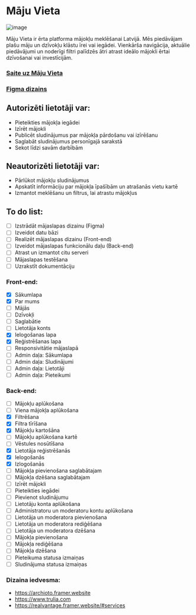 # Māju Vieta

![image](https://github.com/user-attachments/assets/c852e652-18a7-4c00-acb8-ea0154977139)

Māju Vieta ir ērta platforma mājokļu meklēšanai Latvijā. Mēs piedāvājam plašu māju un dzīvokļu klāstu īrei vai iegādei. Vienkārša navigācija, aktuālie piedāvājumi un noderīgi filtri palīdzēs ātri atrast ideālo mājokli ērtai dzīvošanai vai investīcijām.

### [Saite uz Māju Vieta](https://kristovskis.lv/3pt2/kraine/Maju-Vieta/)

### [Figma dizains](https://www.figma.com/design/g97rlAnhjLxV73usrF00lf/M%C4%81juVieta?node-id=0-1&t=PaySlNA2Bwvnrtxg-1)

## Autorizēti lietotāji var:

- Pieteikties mājokļa iegādei
- Izīrēt mājokli
- Publicēt sludinājumus par mājokļa pārdošanu vai izīrēšanu
- Saglabāt sludinājumus personīgajā sarakstā
- Sekot līdzi savām darbībām

## Neautorizēti lietotāji var:

- Pārlūkot mājokļu sludinājumus
- Apskatīt informāciju par mājokļa īpašībām un atrašanās vietu kartē
- Izmantot meklēšanu un filtrus, lai atrastu mājokļus

## To do list:

- [ ] Izstrādāt mājaslapas dizainu (Figma)
- [ ] Izveidot datu bāzi
- [ ] Realizēt mājaslapas dizainu (Front-end)
- [ ] Izveidot mājaslapas funkcionālu daļu (Back-end)
- [ ] Atrast un izmantot citu serveri
- [ ] Mājaslapas testēšana
- [ ] Uzrakstīt dokumentāciju

### Front-end:

- [x] Sākumlapa
- [x] Par mums
- [ ] Mājās
- [ ] Dzīvokļi
- [ ] Saglabātie
- [ ] Lietotāja konts
- [x] Ielogošanas lapa
- [x] Reģistrēšanas lapa
- [ ] Responsivitātie mājaslapā
- [ ] Admin daļa: Sākumlapa
- [ ] Admin daļa: Sludinājumi
- [ ] Admin daļa: Lietotāji
- [ ] Admin daļa: Pieteikumi

### Back-end:

- [ ] Mājokļu aplūkošana
- [ ] Viena mājokļa aplūkošana
- [x] Filtrēšana
- [x] Filtra tīrīšana
- [x] Mājokļu kartošāna
- [ ] Mājokļu aplūkošana kartē
- [ ] Vēstules nosūtīšana
- [x] Lietotāja reģistrēšanās
- [x] Ielogošanās
- [x] Izlogošanās
- [ ] Mājokļa pievienošana saglabātajam
- [ ] Mājokļa dzēšana saglabātajam
- [ ] Izīrēt mājokli
- [ ] Pieteikties iegādei
- [ ] Pievienot sludinājumu
- [ ] Lietotāju konta aplūkošana
- [ ] Administratoru un moderatoru kontu aplūkošana
- [ ] Lietotāja un moderatora pievienošana
- [ ] Lietotāja un moderatora rediģēšana
- [ ] Lietotāja un moderatora dzēšana
- [ ] Mājokļa pievienošana
- [ ] Mājokļa rediģēšana
- [ ] Mājokļa dzēšana
- [ ] Pieteikuma statusa izmaiņas
- [ ] Sludinājuma statusa izmaiņas

### Dizaina iedvesma:

- https://archioto.framer.website
- https://www.trulia.com
- https://realvantage.framer.website/#services
